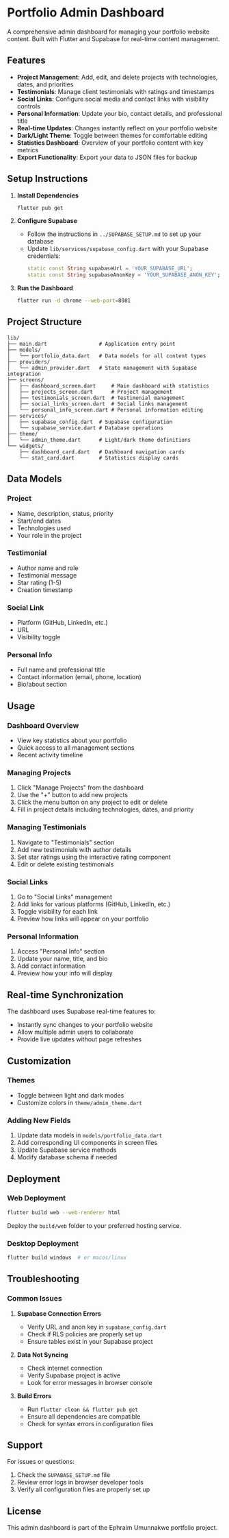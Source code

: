 # Portfolio Admin Dashboard

A comprehensive admin dashboard for managing your portfolio website content. Built with Flutter and Supabase for real-time content management.

## Features

- **Project Management**: Add, edit, and delete projects with technologies, dates, and priorities
- **Testimonials**: Manage client testimonials with ratings and timestamps
- **Social Links**: Configure social media and contact links with visibility controls
- **Personal Information**: Update your bio, contact details, and professional title
- **Real-time Updates**: Changes instantly reflect on your portfolio website
- **Dark/Light Theme**: Toggle between themes for comfortable editing
- **Statistics Dashboard**: Overview of your portfolio content with key metrics
- **Export Functionality**: Export your data to JSON files for backup

## Setup Instructions

1. **Install Dependencies**
   ```bash
   flutter pub get
   ```

2. **Configure Supabase**
   - Follow the instructions in `../SUPABASE_SETUP.md` to set up your database
   - Update `lib/services/supabase_config.dart` with your Supabase credentials:
     ```dart
     static const String supabaseUrl = 'YOUR_SUPABASE_URL';
     static const String supabaseAnonKey = 'YOUR_SUPABASE_ANON_KEY';
     ```

3. **Run the Dashboard**
   ```bash
   flutter run -d chrome --web-port=8081
   ```

## Project Structure

```
lib/
├── main.dart                 # Application entry point
├── models/
│   └── portfolio_data.dart   # Data models for all content types
├── providers/
│   └── admin_provider.dart   # State management with Supabase integration
├── screens/
│   ├── dashboard_screen.dart     # Main dashboard with statistics
│   ├── projects_screen.dart      # Project management
│   ├── testimonials_screen.dart  # Testimonial management
│   ├── social_links_screen.dart  # Social links management
│   └── personal_info_screen.dart # Personal information editing
├── services/
│   ├── supabase_config.dart  # Supabase configuration
│   └── supabase_service.dart # Database operations
├── theme/
│   └── admin_theme.dart      # Light/dark theme definitions
└── widgets/
    ├── dashboard_card.dart   # Dashboard navigation cards
    └── stat_card.dart        # Statistics display cards
```

## Data Models

### Project
- Name, description, status, priority
- Start/end dates
- Technologies used
- Your role in the project

### Testimonial
- Author name and role
- Testimonial message
- Star rating (1-5)
- Creation timestamp

### Social Link
- Platform (GitHub, LinkedIn, etc.)
- URL
- Visibility toggle

### Personal Info
- Full name and professional title
- Contact information (email, phone, location)
- Bio/about section

## Usage

### Dashboard Overview
- View key statistics about your portfolio
- Quick access to all management sections
- Recent activity timeline

### Managing Projects
1. Click "Manage Projects" from the dashboard
2. Use the "+" button to add new projects
3. Click the menu button on any project to edit or delete
4. Fill in project details including technologies, dates, and priority

### Managing Testimonials
1. Navigate to "Testimonials" section
2. Add new testimonials with author details
3. Set star ratings using the interactive rating component
4. Edit or delete existing testimonials

### Social Links
1. Go to "Social Links" management
2. Add links for various platforms (GitHub, LinkedIn, etc.)
3. Toggle visibility for each link
4. Preview how links will appear on your portfolio

### Personal Information
1. Access "Personal Info" section
2. Update your name, title, and bio
3. Add contact information
4. Preview how your info will display

## Real-time Synchronization

The dashboard uses Supabase real-time features to:
- Instantly sync changes to your portfolio website
- Allow multiple admin users to collaborate
- Provide live updates without page refreshes

## Customization

### Themes
- Toggle between light and dark modes
- Customize colors in `theme/admin_theme.dart`

### Adding New Fields
1. Update data models in `models/portfolio_data.dart`
2. Add corresponding UI components in screen files
3. Update Supabase service methods
4. Modify database schema if needed

## Deployment

### Web Deployment
```bash
flutter build web --web-renderer html
```

Deploy the `build/web` folder to your preferred hosting service.

### Desktop Deployment
```bash
flutter build windows  # or macos/linux
```

## Troubleshooting

### Common Issues

1. **Supabase Connection Errors**
   - Verify URL and anon key in `supabase_config.dart`
   - Check if RLS policies are properly set up
   - Ensure tables exist in your Supabase project

2. **Data Not Syncing**
   - Check internet connection
   - Verify Supabase project is active
   - Look for error messages in browser console

3. **Build Errors**
   - Run `flutter clean && flutter pub get`
   - Ensure all dependencies are compatible
   - Check for syntax errors in configuration files

## Support

For issues or questions:
1. Check the `SUPABASE_SETUP.md` file
2. Review error logs in browser developer tools
3. Verify all configuration files are properly set up

## License

This admin dashboard is part of the Ephraim Umunnakwe portfolio project.
